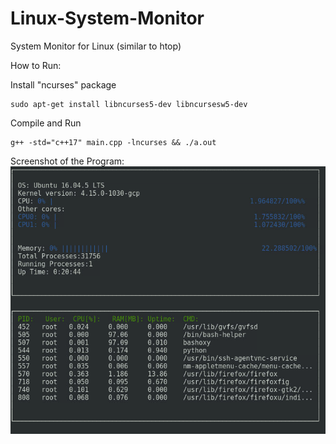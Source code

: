 # Linux-System-Monitor
System Monitor for Linux (similar to htop)

How to Run:

Install "ncurses" package
```
sudo apt-get install libncurses5-dev libncursesw5-dev
```

Compile and Run
```
g++ -std="c++17" main.cpp -lncurses && ./a.out
```
Screenshot of the Program:
![Screenshot](https://github.com/dankunlee/Linux-System-Monitor/blob/master/Screenshot.png)
